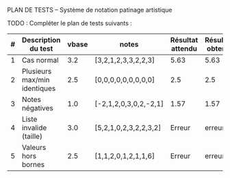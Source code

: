 PLAN DE TESTS – Système de notation patinage artistique

TODO : Compléter le plan de tests suivants : 

| # | Description du test          | vbase | notes                 | Résultat attendu | Résultat obtenu |
|---|------------------------------|-------|-----------------------|------------------|-----------------|
| 1 | Cas normal                   | 3.2   | [3,2,1,2,3,3,2,2,3]   | 5.63             | 5.63            |
| 2 | Plusieurs max/min identiques | 2.5   | [0,0,0,0,0,0,0,0,0]   | 2.5              | 2.5             |
| 3 | Notes négatives              | 1.0   | [-2,1,2,0,3,0,2,-2,1] | 1.57             | 1.57            |
| 4 | Liste invalide (taille)      | 3.0   | [5,2,1,0,2,3,2,2,3,2] | Erreur           | erreur          |
| 5 | Valeurs hors bornes          | 2.5   | [1,1,2,0,1,2,1,1,6]   | Erreur           | erreur          |

